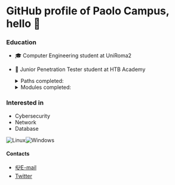 # GitHub profile of Paolo Campus, hello 👋

<!--
**PaoloCMP/PaoloCMP** is a ✨ _special_ ✨ repository because its `README.md` (this file) appears on your GitHub profile.-->

### Education
- :mortar_board: Computer Engineering student at UniRoma2
- :green_book: Junior Penetration Tester student at HTB Academy

    <details>
     <summary>Paths completed:</summary>
     <br>
        <ul type="square">
            <li> <a href="https://academy.hackthebox.eu/achievement/253768/path/9" target="_blank" rel="noopener noreferrer">Basic Toolset</a></li>
             <li> <a href="https://academy.hackthebox.com/achievement/253768/path/13" target="_blank" rel="noopener noreferrer">Cracking into HTB</a></li>
             <li> <a href="https://academy.hackthebox.com/achievement/253768/path/15" target="_blank" rel="noopener noreferrer">Local Privilege Escalation</a></li>

      
    </details>
    
    <details>
     <summary>Modules completed:</summary>
    <h4> General: </h4> 
     
   - <a href="https://academy.hackthebox.eu/achievement/253768/15" target="_blank" rel="noopener noreferrer">Introduction to Academy</a>
   - <a href="https://academy.hackthebox.eu/achievement/253768/87" target="_blank" rel="noopener noreferrer">Setting up</a>
   - <a href="https://academy.hackthebox.eu/achievement/253768/77" target="_blank" rel="noopener noreferrer">Getting Started</a>
   - <a href="https://academy.hackthebox.eu/achievement/253768/75" target="_blank" rel="noopener noreferrer">Introduction to Web Applications</a>
   - <a href="https://academy.hackthebox.eu/achievement/253768/35" target="_blank" rel="noopener noreferrer">Web Requests</a>
   - <a href="https://academy.hackthebox.eu/achievement/253768/81" target="_blank" rel="noopener noreferrer">Intro to Network Traffic Analysis</a>
   - <a href="https://academy.hackthebox.eu/achievement/253768/49" target="_blank" rel="noopener noreferrer">Windows Fundamentals</a>
   - <a href="https://academy.hackthebox.eu/achievement/253768/18" target="_blank" rel="noopener noreferrer">Linux Fundamentals</a>
   - <a href="https://academy.hackthebox.eu/achievement/253768/23" target="_blank" rel="noopener noreferrer">File Inclusion / Directory Traversal</a>
   - <a href="https://academy.hackthebox.com/achievement/253768/21"  target="_blank" rel="noopener noreferrer">Introduction to Bash Scripting</a>
    
    <h4> JPT path:</h4>
    
    - <a href="https://academy.hackthebox.eu/achievement/253768/33" target="_blank" rel="noopener noreferrer">SQL Injection Fundamentals</a>
    - <a href="https://academy.hackthebox.eu/achievement/253768/54" target="_blank" rel="noopener noreferrer">Attacking Web Application with FFUF</a>
    - <a href="https://academy.hackthebox.eu/achievement/253768/24" target="_blank" rel="noopener noreferrer">File Transfers</a>
    - <a href="https://academy.hackthebox.eu/achievement/253768/19" target="_blank" rel="noopener noreferrer"> Network Enumeration with NMAP</a>
    - <a href="https://academy.hackthebox.eu/achievement/253768/58"  target="_blank" rel="noopener noreferrer">SQLMap Essentials</a>
    - <a href="https://academy.hackthebox.eu/achievement/253768/109" target="_blank" rel="noopener noreferrer">Command Injections</a>
    - <a href="https://academy.hackthebox.eu/achievement/253768/57"  target="_blank" rel="noopener noreferrer">Login Brute Forcing</a>
    - <a href="https://academy.hackthebox.eu/achievement/253768/20" target="_blank" rel="noopener noreferrer">Cracking passwords with HASHCAT</a>
    - <a href="https://academy.hackthebox.eu/achievement/253768/17" target="_blank" rel="noopener noreferrer">Hacking WordPress</a>
    - <a href="https://academy.hackthebox.eu/achievement/253768/110" target="_blank" rel="noopener noreferrer">Using Web Proxies</a>
    - <a href="https://academy.hackthebox.eu/achievement/253768/103" target="_blank" rel="noopener noreferrer">XSS cross site scripting</a>
    - <a href="https://academy.hackthebox.com/achievement/253768/41" target="_blank" rel="noopener noreferrer">JavaScript DeObfuscation</a>
    - <a href="https://academy.hackthebox.com/achievement/253768/134" target="_blank" rel="noopener noreferrer">Web Attacks</a>
    - <a href="https://academy.hackthebox.com/achievement/253768/113" target="_blank" rel="noopener noreferrer">Attacking Commons Applications</a>
    - <a href="https://academy.hackthebox.com/achievement/253768/115" target="_blank" rel="noopener noreferrer">Shells & Payloads</a>
    - <a href="https://academy.hackthebox.com/achievement/253768/112" target="_blank" rel="noopener noreferrer">Footprinting</a>
    - <a href="https://academy.hackthebox.com/achievement/253768/74" target="_blank" rel="noopener noreferrer">Introduction to Active Directory</a>
    - <a href="https://academy.hackthebox.com/achievement/253768/147" target="_blank" rel="noopener noreferrer">Password Attacks</a>
    - <a href="https://academy.hackthebox.com/achievement/253768/108" target="_blank" rel="noopener noreferrer">Vulnerability Assessment</a>
    - <a href="https://academy.hackthebox.com/achievement/253768/39" target="_blank" rel="noopener noreferrer">Metasploit Framework</a>
    - <a href="https://academy.hackthebox.com/achievement/253768/90"  target="_blank" rel="noopener noreferrer">Penetration Testing Process</a>
    - <a href="https://academy.hackthebox.com/achievement/253768/144" target="_blank" rel="noopener noreferrer">Information Gathering - Web Edition</a>
    - <a href="https://academy.hackthebox.com/achievement/253768/116" target="_blank" rel="noopener noreferrer">Attacking Common Services</a>
    - <a href="https://academy.hackthebox.com/achievement/253768/136" target="_blank" rel="noopener noreferrer">File Uploads Attacks</a>
    - <a href="https://academy.hackthebox.com/achievement/253768/51"  target="_blank" rel="noopener noreferrer">Linux Privilege Escalations</a>
    - <a href="https://academy.hackthebox.com/achievement/253768/158" target="_blank" rel="noopener noreferrer">Pivoting, Tunneling, and Port Forwarding</a>
    - <a href="https://academy.hackthebox.com/achievement/253768/163" target="_blank" rel="noopener noreferrer">Attacking Enterprise Networks</a>
    - <a href="https://academy.hackthebox.com/achievement/253768/67" target="_blank" rel="noopener noreferrer">Windows Privilege Escalation</a>
    </details>

### Interested in
- Cybersecurity
- Network
- Database
 

![Linux](https://img.shields.io/badge/Linux-FCC624?style=for-the-badge&logo=linux&logoColor=black)![Windows](https://img.shields.io/badge/Windows-0078D6?style=for-the-badge&logo=windows&logoColor=white)  
    
    
    
#### Contacts
- <a href="mailto:paolo.campus@students.uniroma2.eu">📪E-mail</a>
- <a href="https://twitter.com/pavel_cmp">Twitter</a>










